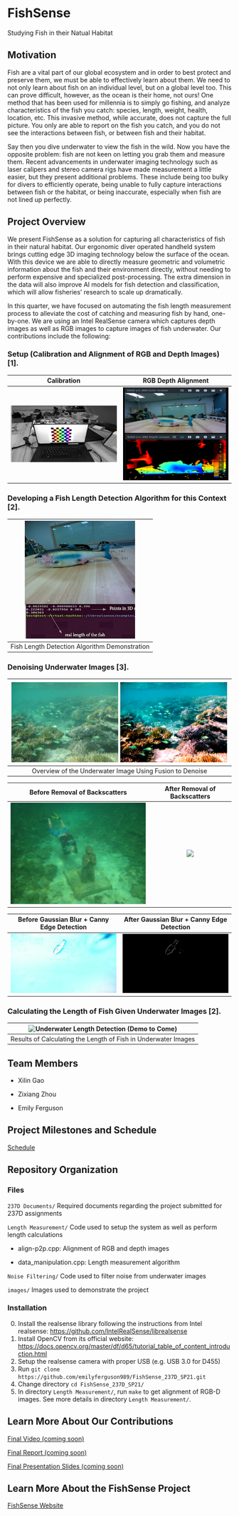 # FishSense
Studying Fish in their Natual Habitat

## Motivation
Fish are a vital part of our global ecosystem and in order to best protect and preserve them, we must be able to effectively learn about them. We need to not only learn about fish on an individual level, but on a global level too. This can prove difficult, however, as the ocean is their home, not ours! One method that has been used for millennia is to simply go fishing, and analyze characteristics of the fish you catch: species, length, weight, health, location, etc. This invasive method, while accurate, does not capture the full picture. You only are able to report on the fish you catch, and you do not see the interactions between fish, or between fish and their habitat.

Say then you dive underwater to view the fish in the wild. Now you have the opposite problem: fish are not keen on letting you grab them and measure them. Recent advancements in underwater imaging technology such as laser calipers and stereo camera rigs have made measurement a little easier, but they present additional problems. These include being too bulky for divers to efficiently operate, being unable to fully capture interactions between fish or the habitat, or being inaccurate, especially when fish are not lined up perfectly.


## Project Overview
We present FishSense as a solution for capturing all characteristics of fish in their natural habitat. Our ergonomic diver operated handheld system brings cutting edge 3D imaging technology below the surface of the ocean. With this device we are able to directly measure geometric and volumetric information about the fish and their environment directly, without needing to perform expensive and specialized post-processing. The extra dimension in the data will also improve AI models for fish detection and classification, which will allow fisheries’ research to scale up dramatically.

In this quarter, we have focused on automating the fish length measurement process to alleviate the cost of catching and measuring fish by hand, one-by-one. We are using an Intel RealSense camera which captures depth images as well as RGB images to capture images of fish underwater. Our contributions include the following:


### Setup (Calibration and Alignment of RGB and Depth Images) [1].

| Calibration             |  RGB Depth Alignment |
:-------------------------:|:-------------------------:
<img src="https://github.com/emilyferguson989/FishSense_237D_SP21/blob/main/images/calibration_method.png" width=400>  |  <img src="https://github.com/emilyferguson989/FishSense_237D_SP21/blob/main/images/rgb_depth_alignment_demo.png" width=400>

### Developing a Fish Length Detection Algorithm for this Context [2].

| ![Length Detection Algorithm](https://github.com/emilyferguson989/FishSense_237D_SP21/blob/main/images/length_detection_algorithm_demo.png) |
| :---: |
| Fish Length Detection Algorithm Demonstration |

### Denoising Underwater Images [3].

| ![Denoising (Fusion)](https://github.com/emilyferguson989/FishSense_237D_SP21/blob/main/images/Fusion_Output.png) |
| :---: |
| Overview of the Underwater Image Using Fusion to Denoise |


| Before Removal of Backscatters             |  After Removal of Backscatters |
:-------------------------:|:-------------------------:
<img src="https://github.com/emilyferguson989/FishSense_237D_SP21/blob/main/images/org-3.png" width=400>  |  <img src="https://github.com/emilyferguson989/FishSense_237D_SP21/blob/main/images/enh-3.png" width=400>


| Before Gaussian Blur + Canny Edge Detection             |  After Gaussian Blur + Canny Edge Detection |
:-------------------------:|:-------------------------:
<img src="https://github.com/emilyferguson989/FishSense_237D_SP21/blob/main/images/may_15.jpg" width=400>  |  <img src="https://github.com/emilyferguson989/FishSense_237D_SP21/blob/main/images/may_15_edge_detection.png" width=400>




### Calculating the Length of Fish Given Underwater Images [2].

| ![Underwater Length Detection (Demo to Come)](https://path_to_image) |
| :---: |
| Results of Calculating the Length of Fish in Underwater Images |

## Team Members
- Xilin Gao

- Zixiang Zhou

- Emily Ferguson

## Project Milestones and Schedule

[Schedule](https://github.com/emilyferguson989/FishSense_237D_SP21/blob/main/237D%20Documents/FishSense%20Milestones%20and%20Schedule.pdf)

## Repository Organization
### Files

`237D Documents/` Required documents regarding the project submitted for 237D assignments

`Length Measurement/` Code used to setup the system as well as perform length calculations

  - align-p2p.cpp: Alignment of RGB and depth images

  - data_manipulation.cpp: Length measurement algorithm

`Noise Filtering/` Code used to filter noise from underwater images

`images/` Images used to demonstrate the project

### Installation
0. Install the realsense library following the instructions from Intel realsense: https://github.com/IntelRealSense/librealsense
1. Install OpenCV from its official website: https://docs.opencv.org/master/df/d65/tutorial_table_of_content_introduction.html
2. Setup the realsense camera with proper USB (e.g. USB 3.0 for D455)
3. Run `git clone https://github.com/emilyferguson989/FishSense_237D_SP21.git`
4. Change directory `cd FishSense_237D_SP21/`
5. In directory `Length Measurement/`, run `make` to get alignment of RGB-D images. See more details in directory `Length Measurement/`.

## Learn More About Our Contributions
[Final Video (coming soon)]()

[Final Report (coming soon)]()

[Final Presentation Slides (coming soon)]()

## Learn More About the FishSense Project
[FishSense Website](http://e4e.ucsd.edu/fishsense)
